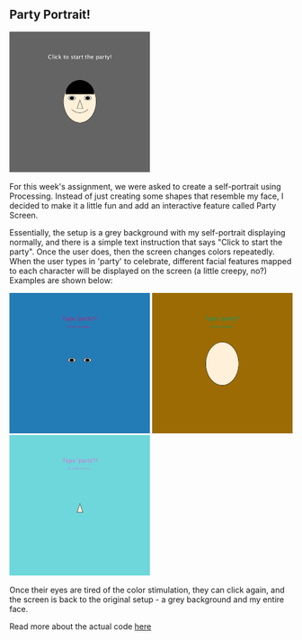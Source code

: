 ## Party Portrait!

<img src="setup.png" alt="top" width="250" height="250">

For this week's assignment, we were asked to create a self-portrait using Processing. Instead of just creating some shapes that resemble my face, I decided to make it a little fun and add an interactive feature called Party Screen.

Essentially, the setup is a grey background with my self-portrait displaying normally, and there is a simple text instruction that says "Click to start the party". Once the user does, then the screen changes colors repeatedly. When the user types in 'party' to celebrate, different facial features mapped to each character will be displayed on the screen (a little creepy, no?) Examples are shown below:

<img src="party1.png" alt="top" width="250" height="250">

<img src="party2.png" alt="top" width="250" height="250">

<img src="party3.png" alt="top" width="250" height="250">

Once their eyes are tired of the color stimulation, they can click again, and the screen is back to the original setup - a grey background and my entire face.

Read more about the actual code [here](/dueMarch19/self_portrait.pde)
